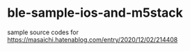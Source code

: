 # ble-sample-ios-and-m5stack

sample source codes for https://masaichi.hatenablog.com/entry/2020/12/02/214408
